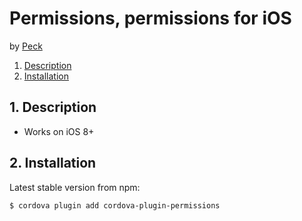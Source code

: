 # Permissions, permissions for iOS

by [Peck](http://peck.me)

1. [Description](#1-description)
2. [Installation](#2-installation)

## 1. Description


* Works on iOS 8+

## 2. Installation

Latest stable version from npm:
```
$ cordova plugin add cordova-plugin-permissions
```
